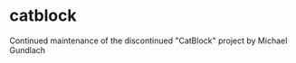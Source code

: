 catblock
========

Continued maintenance of the discontinued "CatBlock" project by Michael Gundlach

